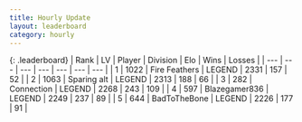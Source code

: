 ```yaml
---
title: Hourly Update
layout: leaderboard
category: hourly
---
```


{: .leaderboard}
| Rank | LV | Player | Division | Elo | Wins | Losses |
| --- | --- | --- | --- | --- | --- | --- |
| <span data-change="0">1</span> | 1022 | <span title="ID: 357425">Fire Feathers</span> | LEGEND | <span data-change="0">2331</span> | <span data-change="0">157</span> | <span data-change="0">52</span> |
| <span data-change="1">2</span> | 1063 | <span title="ID: 203132">Sparing alt</span> | LEGEND | <span data-change="35">2313</span> | <span data-change="6">188</span> | <span data-change="0">66</span> |
| <span data-change="-1">3</span> | 282 | <span title="ID: 539711">Connection</span> | LEGEND | <span data-change="-11">2268</span> | <span data-change="3">243</span> | <span data-change="2">109</span> |
| <span data-change="0">4</span> | 597 | <span title="ID: 454722">Blazegamer836</span> | LEGEND | <span data-change="-12">2249</span> | <span data-change="0">237</span> | <span data-change="1">89</span> |
| <span data-change="0">5</span> | 644 | <span title="ID: 391169">BadToTheBone</span> | LEGEND | <span data-change="-5">2226</span> | <span data-change="1">177</span> | <span data-change="1">91</span> |